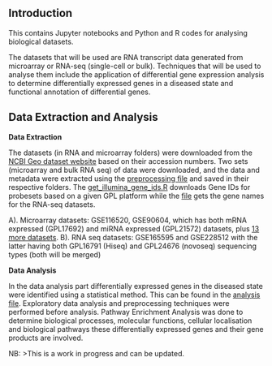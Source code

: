 ## **Introduction**
This contains Jupyter notebooks and Python and R codes for analysing biological datasets.

The datasets that will be used are RNA transcript data generated from microarray or RNA-seq (single-cell or bulk). Techniques that will be used to analyse them include the application of differential gene expression analysis to determine differentially expressed genes in a diseased state and functional annotation of differential genes. 

## **Data Extraction and Analysis**

**Data Extraction**

The datasets (in RNA and microarray folders) were downloaded from the [NCBI Geo dataset website](https://www.ncbi.nlm.nih.gov/geo/) based on their accession numbers. Two sets (microarray and bulk RNA seq) of data were downloaded, and the data and metadata were extracted using the [preprocessing file](extract_GEO_data.py) and saved in their respective folders. The [get_illumina_gene_ids.R](get_illumina_gene_ids.R) downloads Gene IDs for probesets based on a given GPL platform while the [file](get_rna_seq_gene_ids.py) gets the gene names for the RNA-seq datasets.

A). Microarray datasets: GSE116520, GSE90604, which has both mRNA expressed (GPL17692) and miRNA expressed (GPL21572) datasets, plus [13 more datasets](microarray_gpl_ids.csv).
B). RNA seq datasets: GSE165595 and GSE228512 with the latter having both GPL16791 (Hiseq) and GPL24676 (novoseq) sequencing types (both will be merged)

**Data Analysis**

In the data analysis part differentially expressed genes in the diseased state were identified using a statistical method. This can be found in the [analysis file](analysis_file.ipynb). Exploratory data analysis and preprocessing techniques were performed before analysis. Pathway Enrichment Analysis was done to determine biological processes, molecular functions, cellular localisation and biological pathways these differentially expressed genes and their gene products are involved.

NB: >This is a work in progress and can be updated.

